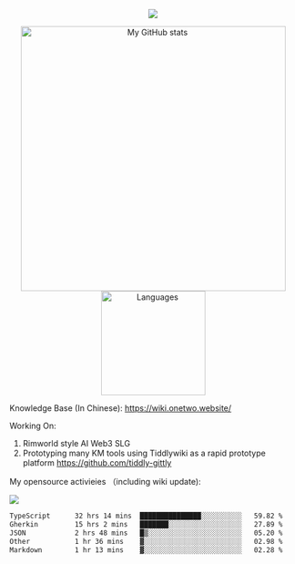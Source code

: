 <a href="https://github.com/linonetwo">
    <p align="center">
        <img src="https://github-profile-trophy.vercel.app/?username=linonetwo&column=7&theme=onedark"/>
    </p>
</a>
<a align="center" href="https://github.com/linonetwo">
  <p align="center">
    <img src="https://github-readme-stats.vercel.app/api?username=linonetwo&show_icons=true&count_private=true" alt="My GitHub stats" width="465"/>
    <img src="https://github-readme-stats.vercel.app/api/top-langs/?username=linonetwo&layout=compact&langs_count=10" alt="Languages" height="183">
  </p>
</a>

Knowledge Base (In Chinese): https://wiki.onetwo.website/

Working On: 

1. Rimworld style AI Web3 SLG
1. Prototyping many KM tools using Tiddlywiki as a rapid prototype platform https://github.com/tiddly-gittly

My opensource activieies （including wiki update):

![](https://visitor-badge.glitch.me/badge?page_id=linonetwo.linonetwo)

<!--START_SECTION:waka-->

```txt
TypeScript      32 hrs 14 mins  ███████████████░░░░░░░░░░   59.82 %
Gherkin         15 hrs 2 mins   ███████░░░░░░░░░░░░░░░░░░   27.89 %
JSON            2 hrs 48 mins   █▒░░░░░░░░░░░░░░░░░░░░░░░   05.20 %
Other           1 hr 36 mins    ▓░░░░░░░░░░░░░░░░░░░░░░░░   02.98 %
Markdown        1 hr 13 mins    ▓░░░░░░░░░░░░░░░░░░░░░░░░   02.28 %
```

<!--END_SECTION:waka-->
